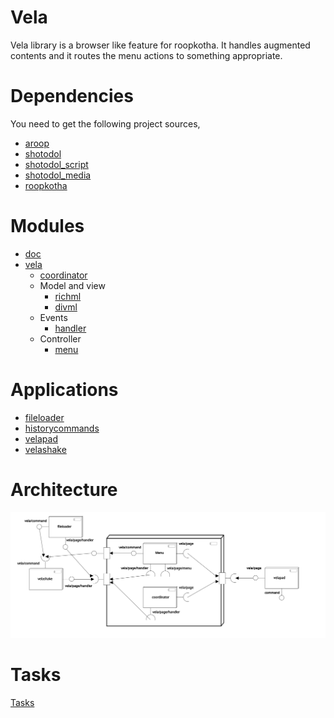 Vela
======

Vela library is a browser like feature for roopkotha. It handles augmented contents and it routes the menu actions to something appropriate.

Dependencies
============

You need to get the following project sources,

- [aroop](https://github.com/kamanashisroy/aroop)
- [shotodol](https://github.com/kamanashisroy/shotodol)
- [shotodol\_script](https://github.com/kamanashisroy/shotodol_script)
- [shotodol\_media](https://github.com/kamanashisroy/shotodol_media)
- [roopkotha](https://github.com/kamanashisroy/roopkotha)


Modules
========

- [doc](libs/doc)
- [vela](libs/vela)
	- [coordinator](libs/vela/coordinator)
	- Model and view
		- [richml](libs/vela/richml)
		- [divml](libs/vela/divml)
	- Events
		- [handler](libs/vela/handler)
	- Controller
		- [menu](libs/vela/menu)

Applications
============
- [fileloader](guiapps/fileloader)
- [historycommands](guiapps/historycommands)
- [velapad](guiapps/velapad)
- [velashake](guiapps/velashake)

Architecture
============

![velapad](docs/diagrams/vela_component.svg)

Tasks
======

[Tasks](TASKS.md)


